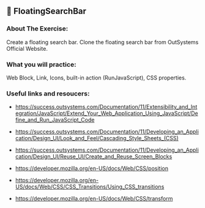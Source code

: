 ## :ledger: FloatingSearchBar

### About The Exercise:

Create a floating search bar. Clone the floating search bar from OutSystems Official Website.

### What you will practice:

Web Block, Link, Icons, built-in action (RunJavaScript), CSS properties. 

### Useful links and resoucers:

- https://success.outsystems.com/Documentation/11/Extensibility_and_Integration/JavaScript/Extend_Your_Web_Application_Using_JavaScript/Define_and_Run_JavaScript_Code

- https://success.outsystems.com/Documentation/11/Developing_an_Application/Design_UI/Look_and_Feel/Cascading_Style_Sheets_(CSS)

- https://success.outsystems.com/Documentation/11/Developing_an_Application/Design_UI/Reuse_UI/Create_and_Reuse_Screen_Blocks

- https://developer.mozilla.org/en-US/docs/Web/CSS/position

- https://developer.mozilla.org/en-US/docs/Web/CSS/CSS_Transitions/Using_CSS_transitions

- https://developer.mozilla.org/en-US/docs/Web/CSS/transform

